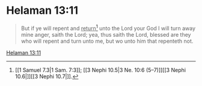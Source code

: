 # Helaman 13:11

> But if ye will repent and <u>return</u>[^a] unto the Lord your God I will turn away mine anger, saith the Lord; yea, thus saith the Lord, blessed are they who will repent and turn unto me, but wo unto him that repenteth not.

[Helaman 13:11](https://www.churchofjesuschrist.org/study/scriptures/bofm/hel/13?lang=eng&id=p11#p11)


[^a]: [[1 Samuel 7.3|1 Sam. 7:3]]; [[3 Nephi 10.5|3 Ne. 10:6 (5–7)]][[3 Nephi 10.6|]][[3 Nephi 10.7|]].  
